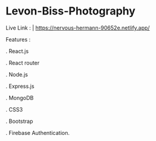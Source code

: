 # Levon-Biss-Photography

Live Link : | https://nervous-hermann-90652e.netlify.app/

Features :

. React.js

. React router

. Node.js

. Express.js 

. MongoDB 

. CSS3

. Bootstrap

. Firebase Authentication.
